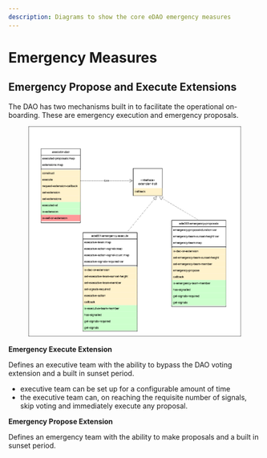 ```yaml
---
description: Diagrams to show the core eDAO emergency measures
---
```


# Emergency Measures

## Emergency Propose and Execute Extensions

The DAO has two mechanisms built in to facilitate the operational on-boarding. These are emergency execution and emergency proposals.

<figure><img src="../../.gitbook/assets/eDAO-emergencies_class.drawio.png" alt=""><figcaption></figcaption></figure>

**Emergency Execute Extension**

Defines an executive team with the ability to bypass the DAO voting extension and a built in sunset period.&#x20;

* executive team can be set up for a configurable amount of time
* the executive team can, on reaching the requisite number of signals, skip voting and immediately execute any proposal.

**Emergency Propose Extension**

Defines an emergency team with the ability to make proposals and a built in sunset period.

